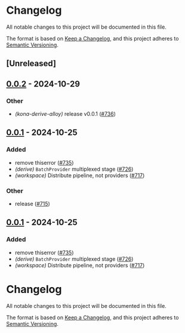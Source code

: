 # Changelog

All notable changes to this project will be documented in this file.

The format is based on [Keep a Changelog](https://keepachangelog.com/en/1.0.0/),
and this project adheres to [Semantic Versioning](https://semver.org/spec/v2.0.0.html).

## [Unreleased]

## [0.0.2](https://github.com/anton-rs/kona/compare/kona-derive-alloy-v0.0.1...kona-derive-alloy-v0.0.2) - 2024-10-29

### Other

- *(kona-derive-alloy)* release v0.0.1 ([#736](https://github.com/anton-rs/kona/pull/736))

## [0.0.1](https://github.com/anton-rs/kona/releases/tag/kona-derive-alloy-v0.0.1) - 2024-10-25

### Added

- remove thiserror ([#735](https://github.com/anton-rs/kona/pull/735))
- *(derive)* `BatchProvider` multiplexed stage ([#726](https://github.com/anton-rs/kona/pull/726))
- *(workspace)* Distribute pipeline, not providers ([#717](https://github.com/anton-rs/kona/pull/717))

### Other

- release ([#715](https://github.com/anton-rs/kona/pull/715))

## [0.0.1](https://github.com/anton-rs/kona/releases/tag/kona-derive-alloy-v0.0.1) - 2024-10-25

### Added

- remove thiserror ([#735](https://github.com/anton-rs/kona/pull/735))
- *(derive)* `BatchProvider` multiplexed stage ([#726](https://github.com/anton-rs/kona/pull/726))
- *(workspace)* Distribute pipeline, not providers ([#717](https://github.com/anton-rs/kona/pull/717))
# Changelog
All notable changes to this project will be documented in this file.

The format is based on [Keep a Changelog](https://keepachangelog.com/en/1.0.0/),
and this project adheres to [Semantic Versioning](https://semver.org/spec/v2.0.0.html).
